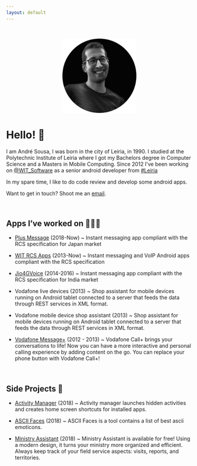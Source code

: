 ```yaml
---
layout: default
---
```


<br/>

<p align="center">
  <img width="200" height="200" src="/images/me.png">
</p>

# Hello! 👋

I am André Sousa, I was born in the city of Leiria, in 1990. I studied at the Polytechnic Institute of Leiria where I got my Bachelors degree in Computer Science and a Masters in Mobile Computing. Since 2012 I’ve been working on [<span class="blue">@WIT_Software</span>](https://www.google.com/url?q=https%3A%2F%2Ftwitter.com%2FWIT_Software&sa=D&sntz=1&usg=AFQjCNGvrLh_7lGUHtOvTw5r1g4arrodRw) as a senior android developer from [<span class="blue">#Leiria</span>](https://www.google.com/maps/place/Leiria/)

In my spare time, I like to do code review and develop some android apps.

Want to get in touch? Shoot me an [<span class="blue">email</span>](mailto:andrefrsousa@icloud.com).

<br/>

## Apps I’ve worked on 👨🏻‍💻

- [<span class="blue">Plus Message</span>](https://play.google.com/store/apps/details?id=jp.softbank.mb.plusmessage) (2018-Now) ~ Instant messaging app compliant with the RCS specification for Japan market

- [<span class="blue">WIT RCS Apps</span>](https://www.wit-software.com/products/rcs-suite/) (2013-Now) ~ Instant messaging and VoIP Android apps compliant with the RCS specification

- [<span class="blue">Jio4GVoice</span>](https://play.google.com/store/apps/details?id=com.jio.join) (2014-2016) ~ Instant messaging app compliant with the RCS specification for India market

- Vodafone live devices (2013) ~ Shop assistant for mobile devices running on Android tablet connected to a server that feeds the data through REST services in XML format.

- Vodafone mobile device shop assistant (2013) ~ Shop assistant for mobile devices running on Android tablet connected to a server that feeds the data through REST services in XML format.

- [<span class="blue">Vodafone Message+</span>](https://play.google.com/store/apps/details?id=com.vodafone.messaging) (2012 - 2013) ~ Vodafone Call+ brings your conversations to life! Now you can have a more interactive and personal calling experience by adding content on the go. You can replace your phone button with Vodafone Call+!

<br/>

## Side Projects 💪

- [<span class="blue">Activity Manager</span>](https://play.google.com/store/apps/details?id=com.andrefrsousa.tools.activitymanager) (2018) ~ Activity manager launches hidden activities and creates home screen shortcuts for installed apps.

- [<span class="blue">ASCII Faces</span>](https://play.google.com/store/apps/details?id=com.andrefrsousa.tools.ascii) (2018) ~ ASCII Faces is a tool contains a list of best ascii emoticons.

- [<span class="blue">Ministry Assistant</span>](https://play.google.com/store/apps/details?id=com.andrefrsousa.tools.ministrypad) (2018) ~ Ministry Assistant is available for free! Using a modern design, it turns your ministry more organized and efficient. Always keep track of your field service aspects: visits, reports, and territories.
